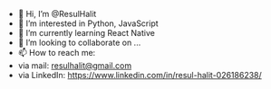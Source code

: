 - 👋 Hi, I’m @ResulHalit
- 👀 I’m interested in Python, JavaScript
- 🌱 I’m currently learning React Native
- 💞️ I’m looking to collaborate on ...
- 📫 How to reach me: 
- via mail: resulhalit@gmail.com
- via LinkedIn: https://www.linkedin.com/in/resul-halit-026186238/

<!---
ResulHalit/ResulHalit is a ✨ special ✨ repository because its `README.md` (this file) appears on your GitHub profile.
You can click the Preview link to take a look at your changes.
--->
